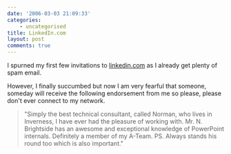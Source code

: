 ```yaml
---
date: '2006-03-03 21:09:33'
categories:
    - uncategorised
title: LinkedIn.com
layout: post
comments: true
---
```


I spurned my first few invitations to
[linkedin.com](http://www.linkedin.com/) as I already get plenty of spam
email.

However, I finally succumbed but now I am very fearful that someone,
someday will receive the following endorsement from me so please, please
don't ever connect to my network.

> "Simply the best technical consultant, called Norman, who lives in
> Inverness, I have ever had the pleasure of working with. Mr. N.
> Brightside has an awesome and exceptional knowledge of PowerPoint
> internals. Definitely a member of my A-Team.
> PS. Always stands his round too which is also important."

